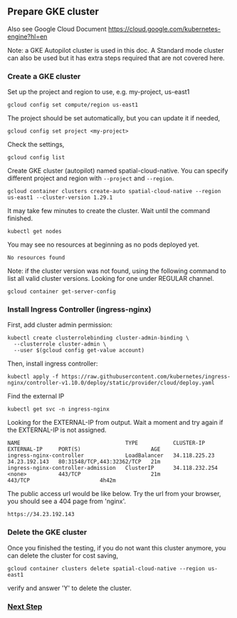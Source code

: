 ## Prepare GKE cluster
Also see Google Cloud Document https://cloud.google.com/kubernetes-engine?hl=en

Note: a GKE Autopilot cluster is used in this doc. A Standard mode cluster can also be used but it has extra steps required that are not covered here.

### Create a GKE cluster

Set up the project and region to use, e.g. my-project, us-east1
```
gcloud config set compute/region us-east1
```
The project should be set automatically, but you can update it if needed,
```
gcloud config set project <my-project>
```
Check the settings,
```
gcloud config list
```

Create GKE cluster (autopilot) named spatial-cloud-native. You can specify different project and region with `--project` and `--region`.
```
gcloud container clusters create-auto spatial-cloud-native --region us-east1 --cluster-version 1.29.1
```
It may take few minutes to create the cluster. Wait until the command finished.
```
kubectl get nodes
```
You may see no resources at beginning as no pods deployed yet.
```
No resources found
```
Note: if the cluster version was not found, using the following command to list all valid cluster versions. Looking for one under REGULAR channel.
```
gcloud container get-server-config
```

### Install Ingress Controller (ingress-nginx)
First, add cluster admin permission:
```
kubectl create clusterrolebinding cluster-admin-binding \
  --clusterrole cluster-admin \
  --user $(gcloud config get-value account)
```
Then, install ingress controller:
```
kubectl apply -f https://raw.githubusercontent.com/kubernetes/ingress-nginx/controller-v1.10.0/deploy/static/provider/cloud/deploy.yaml
```
Find the external IP
```
kubectl get svc -n ingress-nginx
```
Looking for the EXTERNAL-IP from output. Wait a moment and try again if the EXTERNAL-IP is not assigned.
```
NAME                                 TYPE           CLUSTER-IP       EXTERNAL-IP     PORT(S)                      AGE
ingress-nginx-controller             LoadBalancer   34.118.225.23    34.23.192.143   80:31548/TCP,443:32362/TCP   21m
ingress-nginx-controller-admission   ClusterIP      34.118.232.254   <none>          443/TCP                      21m                                                                        443/TCP                      4h42m
```
The public access url would be like below. Try the url from your browser, you should see a 404 page from 'nginx'.
```
https://34.23.192.143
```

### Delete the GKE cluster
Once you finished the testing, if you do not want this cluster anymore, you can delete the cluster for cost saving,
```
gcloud container clusters delete spatial-cloud-native --region us-east1
```
verify and answer 'Y' to delete the cluster.


### [Next Step](create-pv-pvc.md)

